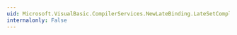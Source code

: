 ```yaml
---
uid: Microsoft.VisualBasic.CompilerServices.NewLateBinding.LateSetComplex(System.Object,System.Type,System.String,System.Object[],System.String[],System.Type[],System.Boolean,System.Boolean)
internalonly: False
---
```

